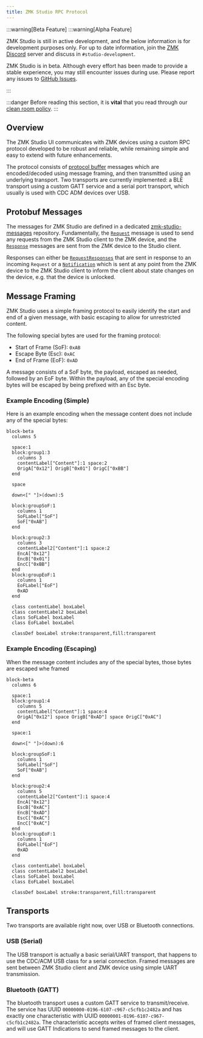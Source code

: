 ```yaml
---
title: ZMK Studio RPC Protocol
---
```


:::warning[Beta Feature]
:::warning[Alpha Feature]

ZMK Studio is still in active development, and the below information is for development purposes only. For up to date information, join the [ZMK Discord](https://zmk.dev/community/discord/invite) server and discuss in `#studio-development`.

ZMK Studio is in beta. Although every effort has been made to provide a stable experience, you may still encounter issues during use. Please report any issues to [GitHub Issues](https://github.com/zmkfirmware/zmk-studio/issues).

:::

:::danger
Before reading this section, it is **vital** that you read through our [clean room policy](./contributing/clean-room.md).
:::

## Overview

The ZMK Studio UI communicates with ZMK devices using a custom RPC protocol developed to be robust and reliable, while remaining simple and easy to extend with future enhancements.

The protocol consists of [protocol buffer](https://protobuf.dev/programming-guides/proto3/) messages which are encoded/decoded using message framing, and then transmitted using an underlying transport. Two transports are currently implemented: a BLE transport using a custom GATT service and a serial port transport, which usually is used with CDC ADM devices over USB.

## Protobuf Messages

The messages for ZMK Studio are defined in a dedicated [zmk-studio-messages](https://github.com/zmkfirmware/zmk-studio-messages) repository. Fundamentally, the [`Request`](https://github.com/zmkfirmware/zmk-studio-messages/blob/main/proto/zmk/studio.proto#L11) message is used to send any requests from the ZMK Studio client to the ZMK device, and the [`Response`](https://github.com/zmkfirmware/zmk-studio-messages/blob/main/proto/zmk/studio.proto#L21) messages are sent from the ZMK device to the Studio client.

Responses can either be [`RequestResponses`](https://github.com/zmkfirmware/zmk-studio-messages/blob/main/proto/zmk/studio.proto#L28) that are sent in response to an incoming `Request` or a [`Notification`](https://github.com/zmkfirmware/zmk-studio-messages/blob/main/proto/zmk/studio.proto#L38) which is sent at any point from the ZMK device to the ZMK Studio client to inform the client about state changes on the device, e.g. that the device is unlocked.

## Message Framing

ZMK Studio uses a simple framing protocol to easily identify the start and end of a given message, with basic escaping to allow for unrestricted content.

The following special bytes are used for the framing protocol:

- Start of Frame (SoF): `0xAB`
- Escape Byte (Esc): `0xAC`
- End of Frame (EoF): `0xAD`

A message consists of a SoF byte, the payload, escaped as needed, followed by an EoF byte. Within the payload, any of the special encoding bytes will be escaped by being prefixed with an Esc byte.

### Example Encoding (Simple)

Here is an example encoding when the message content does not include any of the special bytes:

```mermaid
block-beta
  columns 5

  space:1
  block:group1:3
    columns 3
    contentLabel["Content"]:1 space:2
    OrigA["0x12"] OrigB["0x01"] OrigC["0xBB"]
  end

  space

  down<[" "]>(down):5

  block:groupSoF:1
    columns 1
    SoFLabel["SoF"]
    SoF["0xAB"]
  end

  block:group2:3
    columns 3
    contentLabel2["Content"]:1 space:2
    EncA["0x12"]
    EncB["0x01"]
    EncC["0xBB"]
  end
  block:groupEoF:1
    columns 1
    EoFLabel["EoF"]
    0xAD
  end

  class contentLabel boxLabel
  class contentLabel2 boxLabel
  class SoFLabel boxLabel
  class EoFLabel boxLabel

  classDef boxLabel stroke:transparent,fill:transparent
```

### Example Encoding (Escaping)

When the message content includes any of the special bytes, those bytes are escaped whe framed

```mermaid
block-beta
  columns 6

  space:1
  block:group1:4
    columns 5
    contentLabel["Content"]:1 space:4
    OrigA["0x12"] space OrigB["0xAD"] space OrigC["0xAC"]
  end

  space:1

  down<[" "]>(down):6

  block:groupSoF:1
    columns 1
    SoFLabel["SoF"]
    SoF["0xAB"]
  end

  block:group2:4
    columns 5
    contentLabel2["Content"]:1 space:4
    EncA["0x12"]
    EscB["0xAC"]
    EncB["0xAD"]
    EscC["0xAC"]
    EncC["0xAC"]
  end
  block:groupEoF:1
    columns 1
    EoFLabel["EoF"]
    0xAD
  end

  class contentLabel boxLabel
  class contentLabel2 boxLabel
  class SoFLabel boxLabel
  class EoFLabel boxLabel

  classDef boxLabel stroke:transparent,fill:transparent
```

## Transports

Two transports are available right now, over USB or Bluetooth connections.

### USB (Serial)

The USB transport is actually a basic serial/UART transport, that happens to use the CDC/ACM USB class for a serial connection. Framed messages are sent between ZMK Studio client and ZMK device using simple UART transmission.

### Bluetooth (GATT)

The bluetooth transport uses a custom GATT service to transmit/receive. The service has UUID `00000000-0196-6107-c967-c5cfb1c2482a` and has exactly one characteristic with UUID `00000001-0196-6107-c967-c5cfb1c2482a`. The characteristic accepts writes of framed client messages, and will use GATT Indications to send framed messages to the client.
